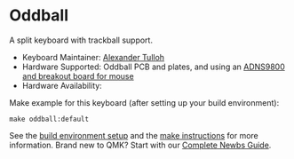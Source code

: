 # Oddball

A split keyboard with trackball support.

* Keyboard Maintainer: [Alexander Tulloh](https://github.com/atulloh)
* Hardware Supported: Oddball PCB and plates, and using an [ADNS9800 and breakout board for mouse](https://www.tindie.com/products/jkicklighter/adns-9800-laser-motion-sensor/)
* Hardware Availability: [](https://atulloh.github.io/oddball)

Make example for this keyboard (after setting up your build environment):

    make oddball:default

See the [build environment setup](https://docs.qmk.fm/#/getting_started_build_tools) and the [make instructions](https://docs.qmk.fm/#/getting_started_make_guide) for more information. Brand new to QMK? Start with our [Complete Newbs Guide](https://docs.qmk.fm/#/newbs).
